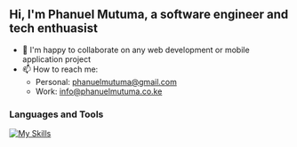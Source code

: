## Hi, I'm Phanuel Mutuma, a software engineer and tech enthuasist

- 👯 I'm happy to collaborate on any web development or mobile application project
- 📫 How to reach me: 
     - Personal: phanuelmutuma@gmail.com
     - Work: info@phanuelmutuma.co.ke

### Languages and Tools
 [![My Skills](https://skillicons.dev/icons?i=python,androidstudio,java,javascript,react,vue,nextjs,django,kotlin,flutter,figma,graphql,jest)](https://skillicons.dev)
 

